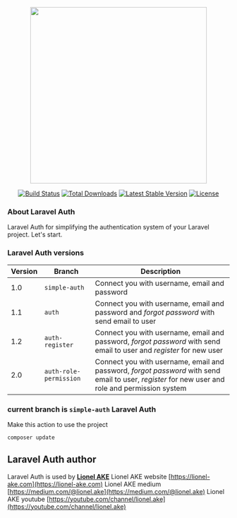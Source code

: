 <p align="center">
    <a href="https://laravel.com" target="_blank">
        <img src="https://raw.githubusercontent.com/laravel/art/master/logo-lockup/5%20SVG/2%20CMYK/1%20Full%20Color/laravel-logolockup-cmyk-red.svg" width="400">
    </a>
</p>

<p align="center">
    <a href="https://travis-ci.org/laravel/framework"><img src="https://travis-ci.org/laravel/framework.svg" alt="Build Status"></a>
    <a href="https://packagist.org/packages/laravel/framework"><img src="https://img.shields.io/packagist/dt/laravel/framework" alt="Total Downloads"></a>
    <a href="https://packagist.org/packages/laravel/framework"><img src="https://img.shields.io/packagist/v/laravel/framework" alt="Latest Stable Version"></a>
    <a href="https://packagist.org/packages/laravel/framework"><img src="https://img.shields.io/packagist/l/laravel/framework" alt="License"></a>
</p>

### About Laravel Auth

Laravel Auth for simplifying the authentication system of your Laravel project. Let's start.

### Laravel Auth versions

| Version | Branch | Description |
|----|----|----|
|1.0| `simple-auth` | Connect you with username, email and password |
|1.1| `auth` | Connect you with username, email and password and *forgot password* with send email to user |
|1.2| `auth-register` | Connect you with username, email and password, *forgot password* with send email to user and *register* for new user |
|2.0| `auth-role-permission` | Connect you with username, email and password, *forgot password* with send email to user, *register* for new user and role and permission system |

### current branch is `simple-auth` Laravel Auth

Make this action to use the project

```bash
composer update
```

## Laravel Auth author
Laravel Auth is used by **[Lionel AKE](https://lionel-ake.com)**
Lionel AKE website [https://lionel-ake.com](https://lionel-ake.com)
Lionel AKE medium [https://medium.com/@lionel.ake](https://medium.com/@lionel.ake)
Lionel AKE youtube [https://youtube.com/channel/lionel.ake](https://youtube.com/channel/lionel.ake)
